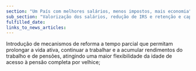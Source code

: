 ```yaml
---
section: "Um País com melhores salários, menos impostos, mais economia"
sub_section: "Valorização dos salários, redução de IRS e retenção e captação de talento"
fulfilled_date:
links_to_news_articles:
---
```


Introdução de mecanismos de reforma a tempo parcial que permitam prolongar a vida ativa, continuar a trabalhar e a acumular rendimentos do trabalho e de pensões, atingindo uma maior flexibilidade da idade de acesso à pensão completa por velhice;